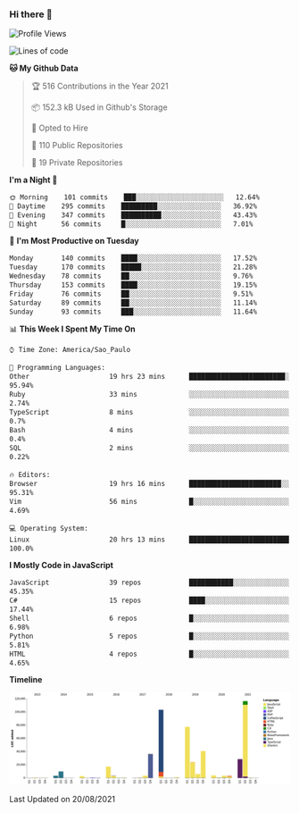 ### Hi there 👋

<!--START_SECTION:waka-->
![Profile Views](http://img.shields.io/badge/Profile%20Views-0-blue)

![Lines of code](https://img.shields.io/badge/From%20Hello%20World%20I%27ve%20Written-485938%20lines%20of%20code-blue)

**🐱 My Github Data** 

> 🏆 516 Contributions in the Year 2021
 > 
> 📦 152.3 kB Used in Github's Storage 
 > 
> 💼 Opted to Hire
 > 
> 📜 110 Public Repositories 
 > 
> 🔑 19 Private Repositories  
 > 
**I'm a Night 🦉** 

```text
🌞 Morning    101 commits    ███░░░░░░░░░░░░░░░░░░░░░░   12.64% 
🌆 Daytime    295 commits    █████████░░░░░░░░░░░░░░░░   36.92% 
🌃 Evening    347 commits    ██████████░░░░░░░░░░░░░░░   43.43% 
🌙 Night      56 commits     █░░░░░░░░░░░░░░░░░░░░░░░░   7.01%

```
📅 **I'm Most Productive on Tuesday** 

```text
Monday       140 commits    ████░░░░░░░░░░░░░░░░░░░░░   17.52% 
Tuesday      170 commits    █████░░░░░░░░░░░░░░░░░░░░   21.28% 
Wednesday    78 commits     ██░░░░░░░░░░░░░░░░░░░░░░░   9.76% 
Thursday     153 commits    ████░░░░░░░░░░░░░░░░░░░░░   19.15% 
Friday       76 commits     ██░░░░░░░░░░░░░░░░░░░░░░░   9.51% 
Saturday     89 commits     ██░░░░░░░░░░░░░░░░░░░░░░░   11.14% 
Sunday       93 commits     ███░░░░░░░░░░░░░░░░░░░░░░   11.64%

```


📊 **This Week I Spent My Time On** 

```text
⌚︎ Time Zone: America/Sao_Paulo

💬 Programming Languages: 
Other                    19 hrs 23 mins      ████████████████████████░   95.94% 
Ruby                     33 mins             ░░░░░░░░░░░░░░░░░░░░░░░░░   2.74% 
TypeScript               8 mins              ░░░░░░░░░░░░░░░░░░░░░░░░░   0.7% 
Bash                     4 mins              ░░░░░░░░░░░░░░░░░░░░░░░░░   0.4% 
SQL                      2 mins              ░░░░░░░░░░░░░░░░░░░░░░░░░   0.22%

🔥 Editors: 
Browser                  19 hrs 16 mins      ███████████████████████░░   95.31% 
Vim                      56 mins             █░░░░░░░░░░░░░░░░░░░░░░░░   4.69%

💻 Operating System: 
Linux                    20 hrs 13 mins      █████████████████████████   100.0%

```

**I Mostly Code in JavaScript** 

```text
JavaScript               39 repos            ███████████░░░░░░░░░░░░░░   45.35% 
C#                       15 repos            ████░░░░░░░░░░░░░░░░░░░░░   17.44% 
Shell                    6 repos             █░░░░░░░░░░░░░░░░░░░░░░░░   6.98% 
Python                   5 repos             █░░░░░░░░░░░░░░░░░░░░░░░░   5.81% 
HTML                     4 repos             █░░░░░░░░░░░░░░░░░░░░░░░░   4.65%

```


**Timeline**

![Chart not found](https://raw.githubusercontent.com/jampow/jampow/master/charts/bar_graph.png) 


 Last Updated on 20/08/2021
<!--END_SECTION:waka-->
